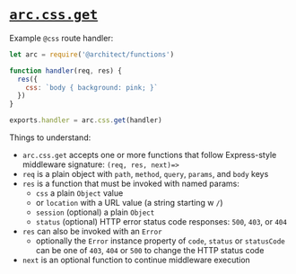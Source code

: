# <a id=arc.json.get href=#arc.css.get>`arc.css.get`</a>

Example `@css` route handler:

```javascript
let arc = require('@architect/functions')

function handler(req, res) {
  res({
    css: `body { background: pink; }`
  })
}

exports.handler = arc.css.get(handler)
```

Things to understand:

- `arc.css.get` accepts one or more functions that follow Express-style middleware signature: `(req, res, next)=>`
- `req` is a plain object with `path`, `method`, `query`, `params`, and `body` keys
- `res` is a function that must be invoked with named params: 
  - `css` a plain `Object` value
  - or `location` with a URL value (a string starting w `/`)
  - `session` (optional) a plain `Object`
  - `status` (optional) HTTP error status code responses: `500`, `403`, or `404`
- `res` can also be invoked with an `Error`
  - optionally the `Error` instance property of `code`, `status` or `statusCode` can be one of `403`, `404` or `500` to change the HTTP status code
- `next` is an optional function to continue middleware execution
